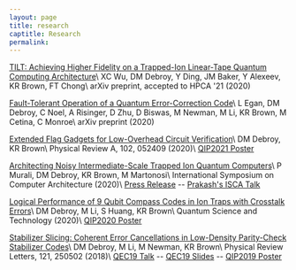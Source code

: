 ```yaml
---
layout: page
title: research
captitle: Research
permalink:
---
```


<a href="https://arxiv.org/abs/2010.15876">TILT: Achieving Higher Fidelity on a Trapped-Ion Linear-Tape Quantum Computing Architecture</a>\\
XC Wu, DM Debroy, Y Ding, JM Baker, Y Alexeev, KR Brown, FT Chong\\
arXiv preprint, accepted to HPCA '21 (2020)

<a href="https://arxiv.org/abs/2009.1236">Fault-Tolerant Operation of a Quantum Error-Correction Code</a>\\
L Egan, DM Debroy, C Noel, A Risinger, D Zhu, D Biswas, M Newman, M Li, KR Brown, M Cetina, C Monroe\\
arXiv preprint (2020)

<a href="https://journals.aps.org/pra/abstract/10.1103/PhysRevA.102.052409">Extended Flag Gadgets for Low-Overhead Circuit Verification</a>\\
DM Debroy, KR Brown\\
Physical Review A, 102, 052409 (2020)\\
<a href="/files/551_Debroy_poster.pdf">QIP2021 Poster</a>

<a href="https://conferences.computer.org/isca/pdfs/ISCA2020-4QlDegUf3fKiwUXfV0KdCm/466100a529/466100a529.pdf">Architecting Noisy Intermediate-Scale Trapped Ion Quantum Computers</a>\\
P Murali, DM Debroy, KR Brown, M Martonosi\\
International Symposium on Computer Architecture (2020)\\
<a href = "https://phys.org/news/2020-07-ion-technology-quantum.html"> Press Release</a> -- <a href="https://www.youtube.com/watch?v=eSjgttQrZpE"> Prakash's ISCA Talk</a>

<a href="https://iopscience.iop.org/article/10.1088/2058-9565/ab7e80/meta">Logical Performance of 9 Qubit Compass Codes in Ion Traps with Crosstalk Errors</a>\\
DM Debroy, M Li, S Huang, KR Brown\\
Quantum Science and Technology (2020)\\
<a href="/files/9QubitPoster.pdf">QIP2020 Poster</a>

<a href="https://journals.aps.org/prl/abstract/10.1103/PhysRevLett.121.250502">Stabilizer Slicing: Coherent Error Cancellations in Low-Density Parity-Check Stabilizer Codes</a>\\
DM Debroy, M Li, M Newman, KR Brown\\
Physical Review Letters, 121, 250502 (2018)\\
<a href="https://www.youtube.com/watch?v=FvNAGOi4sPo">QEC19 Talk</a> -- <a href="/files/QEC19_Slides.pdf">QEC19 Slides</a> -- <a href="/files/StabilizerSlicingPoster.pdf">QIP2019 Poster</a>
